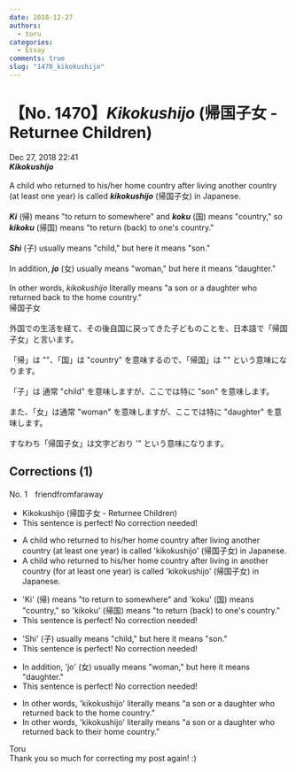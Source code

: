```yaml
---
date: 2018-12-27
authors:
  - toru
categories:
  - Essay
comments: true
slug: "1470_kikokushijo"
---
```


# 【No. 1470】<strong><em>Kikokushijo</strong></em> (帰国子女 - Returnee Children)
<div class="date">Dec 27, 2018 22:41</div>
<div id="post"><div id="body_show_ori">
<strong><em>Kikokushijo</strong></em><br/><br/>A child who returned to his/her home country after living another country (at least one year) is called <strong><em>kikokushijo</em></strong> (帰国子女) in Japanese.<br/><br/><strong><em>Ki</em></strong> (帰) means "to return to somewhere" and <strong><em>koku</em></strong> (国) means "country," so <strong><em>kikoku</em></strong> (帰国) means "to return (back) to one's country."<br/><br/><strong><em>Shi</em></strong> (子) usually means "child," but here it means "son."<br/><br/>In addition, <strong><em>jo</em></strong> (女) usually means "woman," but here it means "daughter."<br/><br/>In other words, <em>kikokushijo</em> literally means "a son or a daughter who returned back to the home country."
</div></div>

<!-- more -->

<div id="post_ja"><div id="body_show_mo">
帰国子女<br/><br/>外国での生活を経て、その後自国に戻ってきた子どものことを、日本語で「帰国子女」と言います。<br/><br/>「帰」は ""、「国」は "country" を意味するので、「帰国」は "" という意味になります。<br/><br/>「子」は 通常 "child" を意味しますが、ここでは特に "son" を意味します。<br/><br/>また、「女」は通常 "woman" を意味しますが、ここでは特に "daughter" を意味します。<br/><br/>すなわち「帰国子女」は文字どおり '" という意味になります。
</div></div>

## Corrections (1)
<div id="block"><div class="first_name"> No. 1　<span class="just_name">friendfromfaraway</span></div><div id="block2">
<ul class="correction_field">
<li class="incorrect">Kikokushijo (帰国子女 - Returnee Children)</li>
<li class="corrected perfect">This sentence is perfect! No correction needed!</li>
</ul>
<ul class="correction_field">
<li class="incorrect">A child who returned to his/her home country after living another country (at least one year) is called 'kikokushijo' (帰国子女) in Japanese.</li>
<li class="corrected correct">
A child who returned to his/her home country after living <span class="f_blue">in </span>another country (<span class="f_blue">for </span>at least one year) is called 'kikokushijo' (帰国子女) in Japanese.
</li>
</ul>
<ul class="correction_field">
<li class="incorrect">'Ki' (帰) means "to return to somewhere" and 'koku' (国) means "country," so 'kikoku' (帰国) means "to return (back) to one's country."</li>
<li class="corrected perfect">This sentence is perfect! No correction needed!</li>
</ul>
<ul class="correction_field">
<li class="incorrect">'Shi' (子) usually means "child," but here it means "son."</li>
<li class="corrected perfect">This sentence is perfect! No correction needed!</li>
</ul>
<ul class="correction_field">
<li class="incorrect">In addition, 'jo' (女) usually means "woman," but here it means "daughter."</li>
<li class="corrected perfect">This sentence is perfect! No correction needed!</li>
</ul>
<ul class="correction_field">
<li class="incorrect">In other words, 'kikokushijo' literally means "a son or a daughter who returned back to the home country."</li>
<li class="corrected correct">
In other words, 'kikokushijo' literally means "a son or a daughter who returned back to <span class="f_blue">their </span>home country."
</li>
</ul>
</div><div class="name"><span class="just_name">Toru</span><br>
Thank you so much for correcting my post again! :)
</div>
</div>
